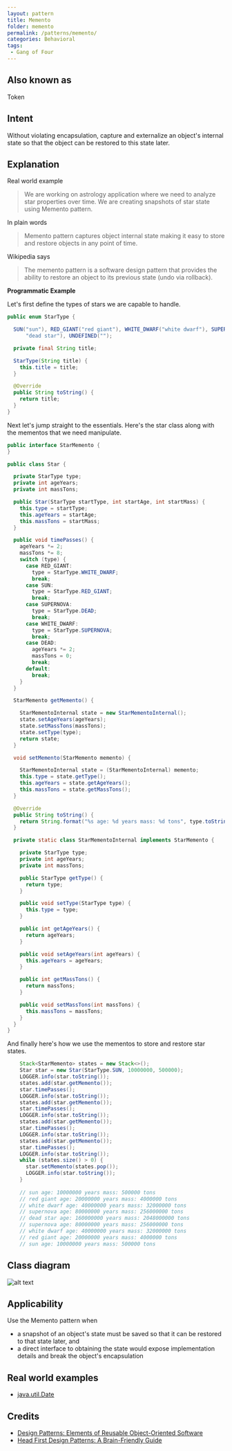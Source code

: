 ```yaml
---
layout: pattern
title: Memento
folder: memento
permalink: /patterns/memento/
categories: Behavioral
tags:
 - Gang of Four
---
```


## Also known as
Token

## Intent
Without violating encapsulation, capture and externalize an object's internal state so that the object can be restored 
to this state later.

## Explanation
Real world example

> We are working on astrology application where we need to analyze star properties over time. We are creating snapshots of star state using Memento pattern.

In plain words

> Memento pattern captures object internal state making it easy to store and restore objects in any point of time.

Wikipedia says

> The memento pattern is a software design pattern that provides the ability to restore an object to its previous state (undo via rollback).

**Programmatic Example**

Let's first define the types of stars we are capable to handle.

```java
public enum StarType {

  SUN("sun"), RED_GIANT("red giant"), WHITE_DWARF("white dwarf"), SUPERNOVA("supernova"), DEAD(
      "dead star"), UNDEFINED("");

  private final String title;

  StarType(String title) {
    this.title = title;
  }

  @Override
  public String toString() {
    return title;
  }
}
```

Next let's jump straight to the essentials. Here's the star class along with the mementos that we need manipulate. 

```java
public interface StarMemento {
}

public class Star {

  private StarType type;
  private int ageYears;
  private int massTons;

  public Star(StarType startType, int startAge, int startMass) {
    this.type = startType;
    this.ageYears = startAge;
    this.massTons = startMass;
  }

  public void timePasses() {
    ageYears *= 2;
    massTons *= 8;
    switch (type) {
      case RED_GIANT:
        type = StarType.WHITE_DWARF;
        break;
      case SUN:
        type = StarType.RED_GIANT;
        break;
      case SUPERNOVA:
        type = StarType.DEAD;
        break;
      case WHITE_DWARF:
        type = StarType.SUPERNOVA;
        break;
      case DEAD:
        ageYears *= 2;
        massTons = 0;
        break;
      default:
        break;
    }
  }

  StarMemento getMemento() {

    StarMementoInternal state = new StarMementoInternal();
    state.setAgeYears(ageYears);
    state.setMassTons(massTons);
    state.setType(type);
    return state;
  }

  void setMemento(StarMemento memento) {

    StarMementoInternal state = (StarMementoInternal) memento;
    this.type = state.getType();
    this.ageYears = state.getAgeYears();
    this.massTons = state.getMassTons();
  }

  @Override
  public String toString() {
    return String.format("%s age: %d years mass: %d tons", type.toString(), ageYears, massTons);
  }

  private static class StarMementoInternal implements StarMemento {

    private StarType type;
    private int ageYears;
    private int massTons;

    public StarType getType() {
      return type;
    }

    public void setType(StarType type) {
      this.type = type;
    }

    public int getAgeYears() {
      return ageYears;
    }

    public void setAgeYears(int ageYears) {
      this.ageYears = ageYears;
    }

    public int getMassTons() {
      return massTons;
    }

    public void setMassTons(int massTons) {
      this.massTons = massTons;
    }
  }
}
```

And finally here's how we use the mementos to store and restore star states.

```java
    Stack<StarMemento> states = new Stack<>();
    Star star = new Star(StarType.SUN, 10000000, 500000);
    LOGGER.info(star.toString());
    states.add(star.getMemento());
    star.timePasses();
    LOGGER.info(star.toString());
    states.add(star.getMemento());
    star.timePasses();
    LOGGER.info(star.toString());
    states.add(star.getMemento());
    star.timePasses();
    LOGGER.info(star.toString());
    states.add(star.getMemento());
    star.timePasses();
    LOGGER.info(star.toString());
    while (states.size() > 0) {
      star.setMemento(states.pop());
      LOGGER.info(star.toString());
    }
    
    // sun age: 10000000 years mass: 500000 tons
    // red giant age: 20000000 years mass: 4000000 tons
    // white dwarf age: 40000000 years mass: 32000000 tons
    // supernova age: 80000000 years mass: 256000000 tons
    // dead star age: 160000000 years mass: 2048000000 tons
    // supernova age: 80000000 years mass: 256000000 tons
    // white dwarf age: 40000000 years mass: 32000000 tons
    // red giant age: 20000000 years mass: 4000000 tons
    // sun age: 10000000 years mass: 500000 tons
```


## Class diagram
![alt text](./etc/memento.png "Memento")

## Applicability
Use the Memento pattern when

* a snapshot of an object's state must be saved so that it can be restored to that state later, and
* a direct interface to obtaining the state would expose implementation details and break the object's encapsulation

## Real world examples

* [java.util.Date](http://docs.oracle.com/javase/8/docs/api/java/util/Date.html)

## Credits

* [Design Patterns: Elements of Reusable Object-Oriented Software](https://www.amazon.com/gp/product/0201633612/ref=as_li_tl?ie=UTF8&camp=1789&creative=9325&creativeASIN=0201633612&linkCode=as2&tag=javadesignpat-20&linkId=675d49790ce11db99d90bde47f1aeb59)
* [Head First Design Patterns: A Brain-Friendly Guide](https://www.amazon.com/gp/product/0596007124/ref=as_li_tl?ie=UTF8&camp=1789&creative=9325&creativeASIN=0596007124&linkCode=as2&tag=javadesignpat-20&linkId=6b8b6eea86021af6c8e3cd3fc382cb5b)
